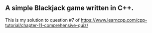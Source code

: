 ## A simple Blackjack game written in C++.
This is my solution to question #7 of https://www.learncpp.com/cpp-tutorial/chapter-11-comprehensive-quiz/
